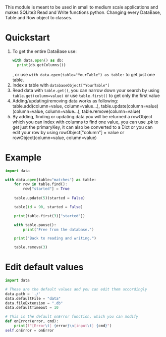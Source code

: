 This module is meant to be used in small to medium scale applications and makes SQLite3 Read and Write functions python.
Changing every DataBase, Table and Row object to classes.

# Quickstart
1. To get the entire DataBase use:
   ```py
   with data.open() as db:
     print(db.getColumns()) 
   ```
   , or use `with data.open(table="YourTable") as table:` to get just one table.
2. Index a table with `databaseObject["YourTable"]`
3. Read data with `table.get()`, you can narrow down your search by using `table.get(column=value)` or use `table.first()` to get only the first value
4. Adding/updating/removing data works as following: table.add(column=value, column=value...), table.update(column=value)(column=value, column=value...), table.remove(column=value)
5. By adding, finding or updating data you will be returned a rowObject which you can index with columns to find one value, you can use .pk to get just the primaryKey, it can also be converted to a Dict or you can edit your row by using rowObject["column"] = value or rowObject(column=value, column=value)

# Example
```py
import data

with data.open(table="matches") as table:
    for row in table.find():
        row["started"] = True
    
    table.update(5)(started = False)

    table(id = 90, started = False)

    print(table.first(3)["started"])

    with table.pause():
        print("Free from the database.")

    print("Back to reading and writing.")

    table.remove(3)
```  

# Edit default values
```py
import data

# These are the default values and you can edit them accordingly
data.path = './'
data.defaultFile = "data"
data.fileExtension = ".db"
data.defaultTimeout = 10

# This is the default onError function, which you can modify
def onError(error, cmd):
    print(f"[Error\t] {error}\n[input\t] {cmd}")
self.onError = onError
```

